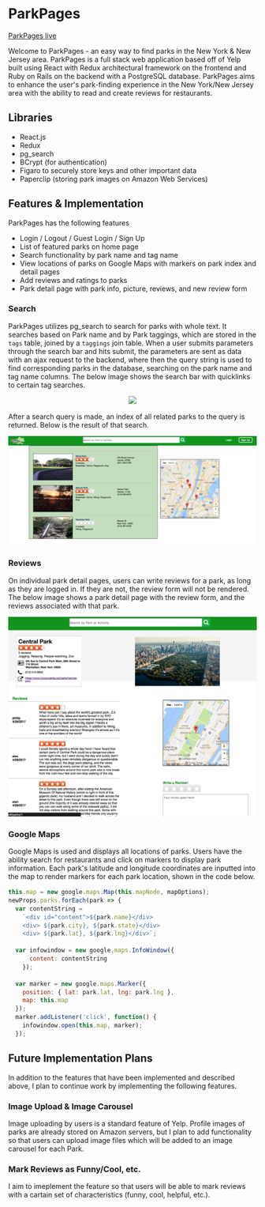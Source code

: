# ParkPages

[ParkPages live][heroku]

[heroku]: https://parkpages.herokuapp.com/#/
Welcome to ParkPages - an easy way to find parks in the New York & New Jersey area. ParkPages is a full stack web application based off of Yelp built using React with Redux architectural framework on the frontend and Ruby on Rails on the backend with a PostgreSQL database. ParkPages aims to enhance the user's park-finding experience in the New York/New Jersey area with the ability to read and create reviews for restaurants.

## Libraries
- React.js
- Redux
- pg_search
- BCrypt (for authentication)
- Figaro to securely store keys and other important data
- Paperclip (storing park images on Amazon Web Services)

## Features & Implementation

ParkPages has the following features
- Login / Logout / Guest Login / Sign Up
- List of featured parks on home page
- Search functionality by park name and tag name
- View locations of parks on Google Maps with markers on park index and detail pages
- Add reviews and ratings to parks
- Park detail page with park info, picture, reviews, and new review form


### Search
ParkPages utilizes pg_search to search for parks with whole text. It searches based on Park name and by Park taggings, which are stored in the `tags` table, joined by a `taggings` join table. When a user submits parameters through the search bar and hits submit, the parameters are sent as data with an ajax request to the backend, where then the query string is used to find corresponding parks in the database, searching on the park name and tag name columns. The below image shows the search bar with quicklinks to certain tag searches.

<p align="center">
  <img src="readme_photos/homepage.png">
</p>

After a search query is made, an index of all related parks to the query is returned. Below is the result of that search.

<p align="center">
  <img src="readme_photos/indexpage.png">
</p>

### Reviews
On individual park detail pages, users can write reviews for a park, as long as they are logged in. If they are not, the review form will not be rendered. The below image shows a park detail page with the review form, and the reviews associated with that park.

<p align="center">
  <img src="readme_photos/showpage.png">
</p>

### Google Maps
Google Maps is used and displays all locations of parks. Users have the ability search for restaurants and click on markers to display park information. Each park's latitude and longitude coordinates are inputted into the map to render markers for each park location, shown in the code below.

````javascript
this.map = new google.maps.Map(this.mapNode, mapOptions);
newProps.parks.forEach(park => {
  var contentString =
    `<div id="content">${park.name}</div>
    <div> ${park.city}, ${park.state}</div>
    <div> ${park.lat}, ${park.lng}</div>`;

  var infowindow = new google.maps.InfoWindow({
      content: contentString
    });

  var marker = new google.maps.Marker({
    position: { lat: park.lat, lng: park.lng },
    map: this.map
  });
  marker.addListener('click', function() {
    infowindow.open(this.map, marker);
  });
  ````

## Future Implementation Plans

In addition to the features that have been implemented and described above, I plan to continue work by implementing the following features.

### Image Upload & Image Carousel

Image uploading by users is a standard feature of Yelp. Profile images of parks are already stored on Amazon servers, but I plan to add functionality so that users can upload image files which will be added to an image carousel for each Park.

### Mark Reviews as Funny/Cool, etc.

I aim to imeplement the feature so that users will be able to mark reviews with a cartain set of characteristics (funny, cool, helpful, etc.).
